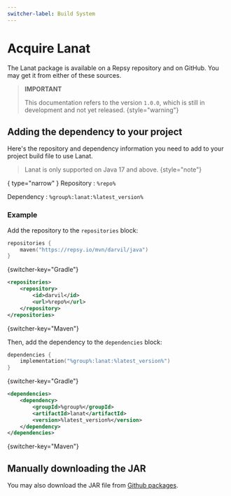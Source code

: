 ```yaml
---
switcher-label: Build System
---
```


# Acquire Lanat

The Lanat package is available on a Repsy repository and on GitHub.
You may get it from either of these sources.

> **IMPORTANT**
> 
> This documentation refers to the version `1.0.0`, which is still in development and not yet released.
> {style="warning"}

## Adding the dependency to your project

Here's the repository and dependency information you need to add to your project
build file to use Lanat.

> Lanat is only supported on Java 17 and above.
{style="note"}

{ type="narrow" }
Repository
: `%repo%`

Dependency
: `%group%:lanat:%latest_version%`


### Example

Add the repository to the ``repositories`` block:

````Kotlin
repositories {
    maven("https://repsy.io/mvn/darvil/java")
}
````
{switcher-key="Gradle"}

````XML
<repositories>
    <repository>
        <id>darvil</id>
        <url>%repo%</url>
    </repository>
</repositories>
````
{switcher-key="Maven"}

Then, add the dependency to the ``dependencies`` block:

````Kotlin
dependencies {
    implementation("%group%:lanat:%latest_version%")
}
````
{switcher-key="Gradle"}

````XML
<dependencies>
    <dependency>
        <groupId>%group%</groupId>
        <artifactId>lanat</artifactId>
        <version>%latest_version%</version>
    </dependency>
</dependencies>
````
{switcher-key="Maven"}

## Manually downloading the JAR

You may also download the JAR file from [Github packages](https://github.com/darvil82/Lanat/packages).